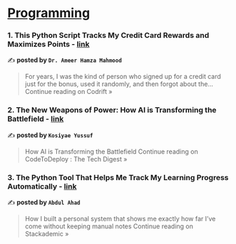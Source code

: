 
<h1><a href=https://medium.com/tag/programming/recommended target="_blank" rel="noopener noreferrer">Programming</a></h1>
<h3>1. This Python Script Tracks My Credit Card Rewards and Maximizes Points - <a href="https://medium.com/codrift/this-python-script-tracks-my-credit-card-rewards-and-maximizes-points-77e31579ad80?source=rss------programming-5" target="_blank" rel="noopener noreferrer">link</a></h3>

✍️ **posted by `Dr. Ameer Hamza Mahmood`**

<blockquote>For years, I was the kind of person who signed up for a credit card just for the bonus, used it randomly, and then forgot about the…
Continue reading on Codrift »</blockquote>

<h3>2. The New Weapons of Power: How AI is Transforming the Battlefield - <a href="https://medium.com/codetodeploy/the-new-weapons-of-power-how-ai-is-transforming-the-battlefield-52e704eb6e4a?source=rss------programming-5" target="_blank" rel="noopener noreferrer">link</a></h3>

✍️ **posted by `Kosiyae Yussuf`**

<blockquote>How AI is Transforming the Battlefield
Continue reading on CodeToDeploy : The Tech Digest »</blockquote>

<h3>3. The Python Tool That Helps Me Track My Learning Progress Automatically - <a href="https://blog.stackademic.com/the-python-tool-that-helps-me-track-my-learning-progress-automatically-e190ce53ae3f?source=rss------programming-5" target="_blank" rel="noopener noreferrer">link</a></h3>

✍️ **posted by `Abdul Ahad`**

<blockquote>How I built a personal system that shows me exactly how far I’ve come without keeping manual notes
Continue reading on Stackademic »</blockquote>

